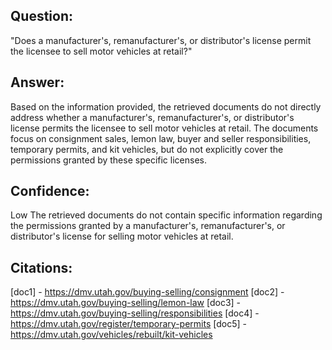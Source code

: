 ## Question:
"Does a manufacturer's, remanufacturer's, or distributor's license permit the licensee to sell motor vehicles at retail?"

## Answer:
Based on the information provided, the retrieved documents do not directly address whether a manufacturer's, remanufacturer's, or distributor's license permits the licensee to sell motor vehicles at retail. The documents focus on consignment sales, lemon law, buyer and seller responsibilities, temporary permits, and kit vehicles, but do not explicitly cover the permissions granted by these specific licenses.

## Confidence:
Low
The retrieved documents do not contain specific information regarding the permissions granted by a manufacturer's, remanufacturer's, or distributor's license for selling motor vehicles at retail.

## Citations:
[doc1] - https://dmv.utah.gov/buying-selling/consignment
[doc2] - https://dmv.utah.gov/buying-selling/lemon-law
[doc3] - https://dmv.utah.gov/buying-selling/responsibilities
[doc4] - https://dmv.utah.gov/register/temporary-permits
[doc5] - https://dmv.utah.gov/vehicles/rebuilt/kit-vehicles
